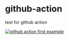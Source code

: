# github-action
test for github action


[![github action first example](https://github.com/anjanpaul/github-action/actions/workflows/test.yml/badge.svg)](https://github.com/anjanpaul/github-action/actions/workflows/test.yml)
